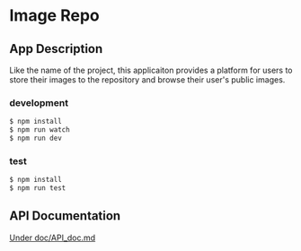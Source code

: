# Image Repo

## App Description

Like the name of the project, this applicaiton provides a platform for users to store their images to the repository and browse their user's public images.  

### development
```bash
$ npm install
$ npm run watch
$ npm run dev
```

### test
```bash
$ npm install
$ npm run test
```

## API Documentation

[Under doc/API_doc.md](https://github.com/HomingL/ShopifyCodingChallengeBackend/blob/main/doc/API_doc.md)